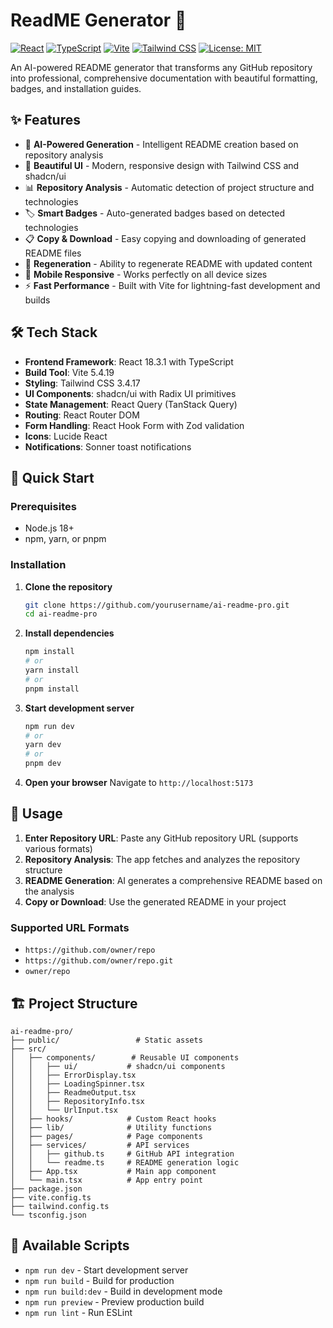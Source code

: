 # ReadME Generator 🚀
[![React](https://img.shields.io/badge/React-18.3.1-blue.svg)](https://reactjs.org/)
[![TypeScript](https://img.shields.io/badge/TypeScript-5.8.3-blue.svg)](https://www.typescriptlang.org/)
[![Vite](https://img.shields.io/badge/Vite-5.4.19-646CFF.svg)](https://vitejs.dev/)
[![Tailwind CSS](https://img.shields.io/badge/Tailwind_CSS-3.4.17-38B2AC.svg)](https://tailwindcss.com/)
[![License: MIT](https://img.shields.io/badge/License-MIT-yellow.svg)](https://opensource.org/licenses/MIT)

An AI-powered README generator that transforms any GitHub repository into professional, comprehensive documentation with beautiful formatting, badges, and installation guides.

## ✨ Features

- 🤖 **AI-Powered Generation** - Intelligent README creation based on repository analysis
- 🎨 **Beautiful UI** - Modern, responsive design with Tailwind CSS and shadcn/ui
- 📊 **Repository Analysis** - Automatic detection of project structure and technologies
- 🏷️ **Smart Badges** - Auto-generated badges based on detected technologies
- 📋 **Copy & Download** - Easy copying and downloading of generated README files
- 🔄 **Regeneration** - Ability to regenerate README with updated content
- 📱 **Mobile Responsive** - Works perfectly on all device sizes
- ⚡ **Fast Performance** - Built with Vite for lightning-fast development and builds

## 🛠️ Tech Stack

- **Frontend Framework**: React 18.3.1 with TypeScript
- **Build Tool**: Vite 5.4.19
- **Styling**: Tailwind CSS 3.4.17
- **UI Components**: shadcn/ui with Radix UI primitives
- **State Management**: React Query (TanStack Query)
- **Routing**: React Router DOM
- **Form Handling**: React Hook Form with Zod validation
- **Icons**: Lucide React
- **Notifications**: Sonner toast notifications

## 🚀 Quick Start

### Prerequisites

- Node.js 18+ 
- npm, yarn, or pnpm

### Installation

1. **Clone the repository**
   ```bash
   git clone https://github.com/yourusername/ai-readme-pro.git
   cd ai-readme-pro
   ```

2. **Install dependencies**
   ```bash
   npm install
   # or
   yarn install
   # or
   pnpm install
   ```

3. **Start development server**
   ```bash
   npm run dev
   # or
   yarn dev
   # or
   pnpm dev
   ```

4. **Open your browser**
   Navigate to `http://localhost:5173`

## 📖 Usage

1. **Enter Repository URL**: Paste any GitHub repository URL (supports various formats)
2. **Repository Analysis**: The app fetches and analyzes the repository structure
3. **README Generation**: AI generates a comprehensive README based on the analysis
4. **Copy or Download**: Use the generated README in your project

### Supported URL Formats

- `https://github.com/owner/repo`
- `https://github.com/owner/repo.git`
- `owner/repo`

## 🏗️ Project Structure

```
ai-readme-pro/
├── public/                 # Static assets
├── src/
│   ├── components/        # Reusable UI components
│   │   ├── ui/           # shadcn/ui components
│   │   ├── ErrorDisplay.tsx
│   │   ├── LoadingSpinner.tsx
│   │   ├── ReadmeOutput.tsx
│   │   ├── RepositoryInfo.tsx
│   │   └── UrlInput.tsx
│   ├── hooks/            # Custom React hooks
│   ├── lib/              # Utility functions
│   ├── pages/            # Page components
│   ├── services/         # API services
│   │   ├── github.ts     # GitHub API integration
│   │   └── readme.ts     # README generation logic
│   ├── App.tsx           # Main app component
│   └── main.tsx          # App entry point
├── package.json
├── vite.config.ts
├── tailwind.config.ts
└── tsconfig.json
```

## 🔧 Available Scripts

- `npm run dev` - Start development server
- `npm run build` - Build for production
- `npm run build:dev` - Build in development mode
- `npm run preview` - Preview production build
- `npm run lint` - Run ESLint

